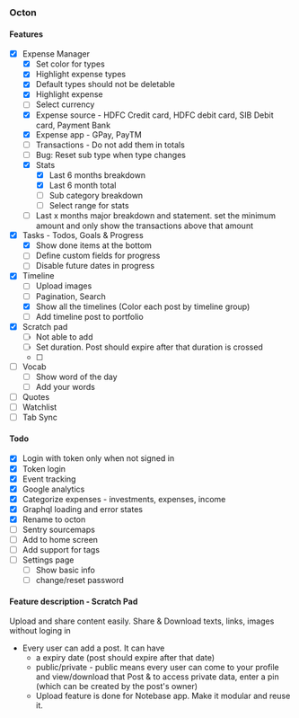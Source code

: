 ### Octon

#### Features

- [x] Expense Manager
  - [x] Set color for types
  - [x] Highlight expense types
  - [x] Default types should not be deletable
  - [x] Highlight expense
  - [ ] Select currency
  - [x] Expense source - HDFC Credit card, HDFC debit card, SIB Debit card, Payment Bank
  - [x] Expense app - GPay, PayTM
  - [ ] Transactions - Do not add them in totals
  - [ ] Bug: Reset sub type when type changes
  - [x] Stats
    - [x] Last 6 months breakdown
    - [x] Last 6 month total
    - [ ] Sub category breakdown
    - [ ] Select range for stats
  - [ ] Last x months major breakdown and statement. set the minimum amount and only show the transactions above that amount
- [x] Tasks - Todos, Goals & Progress
  - [x] Show done items at the bottom
  - [ ] Define custom fields for progress
  - [ ] Disable future dates in progress
- [x] Timeline
  - [ ] Upload images
  - [ ] Pagination, Search
  - [x] Show all the timelines (Color each post by timeline group)
  - [ ] Add timeline post to portfolio
- [x] Scratch pad
  - [ ] Not able to add
  - [ ] Set duration. Post should expire after that duration is crossed
  - [ ]
- [ ] Vocab
  - [ ] Show word of the day
  - [ ] Add your words
- [ ] Quotes
- [ ] Watchlist
- [ ] Tab Sync

#### Todo

- [x] Login with token only when not signed in
- [x] Token login
- [x] Event tracking
- [x] Google analytics
- [x] Categorize expenses - investments, expenses, income
- [x] Graphql loading and error states
- [x] Rename to octon
- [ ] Sentry sourcemaps
- [ ] Add to home screen
- [ ] Add support for tags
- [ ] Settings page
  - [ ] Show basic info
  - [ ] change/reset password

#### Feature description - Scratch Pad

Upload and share content easily. Share & Download texts, links, images without loging in

- Every user can add a post. It can have
  - a expiry date (post should expire after that date)
  - public/private - public means every user can come to your profile and view/download that Post & to access private data, enter a pin (which can be created by the post's owner)
  - Upload feature is done for Notebase app. Make it modular and reuse it.
